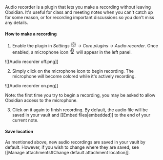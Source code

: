 Audio recorder is a plugin that lets you make a recording without leaving Obsidian. It's useful for class and meeting notes when you can't catch up for some reason, or for recording important discussions so you don't miss any details.

#### How to make a recording
1. Enable the plugin in *Settings <svg viewBox="0 0 100 100" width="18" height="18" class="gear"><path fill="currentColor" stroke="currentColor" d="M44.4,4c-1,0-1.8,0.7-2,1.7l-1.9,11.9c-2.3,0.7-4.6,1.6-6.7,2.7l-9.8-7c-0.8-0.6-1.9-0.5-2.6,0.2l-7.8,7.8 c-0.7,0.7-0.8,1.8-0.2,2.6l6.9,9.9c-1.2,2.1-2.1,4.4-2.8,6.7l-11.9,2c-1,0.2-1.7,1-1.7,2v11c0,1,0.7,1.8,1.6,2l11.9,2.1 c0.7,2.4,1.6,4.6,2.8,6.7l-7,9.8c-0.6,0.8-0.5,1.9,0.2,2.6l7.8,7.8c0.7,0.7,1.8,0.8,2.6,0.2l9.9-6.9c2.1,1.2,4.3,2.1,6.7,2.8 l2,11.9c0.2,1,1,1.7,2,1.7h11c1,0,1.8-0.7,2-1.7l2.1-12c2.3-0.7,4.6-1.6,6.7-2.8l10,7c0.8,0.6,1.9,0.5,2.6-0.2l7.8-7.8 c0.7-0.7,0.8-1.8,0.2-2.6l-7.1-9.9c1.1-2.1,2.1-4.3,2.7-6.6l12-2.1c1-0.2,1.7-1,1.7-2v-11c0-1-0.7-1.8-1.7-2l-12-2 c-0.7-2.3-1.6-4.5-2.7-6.6l7-10c0.6-0.8,0.5-1.9-0.2-2.6l-7.8-7.8c-0.7-0.7-1.8-0.8-2.6-0.2l-9.8,7.1c-2.1-1.2-4.3-2.1-6.7-2.8 l-2.1-12c-0.2-1-1-1.7-2-1.7L44.4,4z M46.1,8h7.6l2,11.4c0.1,0.8,0.7,1.4,1.5,1.6c2.9,0.7,5.7,1.9,8.2,3.4 c0.7,0.4,1.6,0.4,2.2-0.1l9.4-6.7l5.4,5.4l-6.7,9.5c-0.5,0.6-0.5,1.5-0.1,2.2c1.5,2.5,2.6,5.2,3.4,8.1c0.2,0.8,0.8,1.4,1.6,1.5 L92,46.1v7.6l-11.4,2c-0.8,0.1-1.4,0.7-1.6,1.5c-0.7,2.9-1.9,5.6-3.4,8.1c-0.4,0.7-0.4,1.6,0.1,2.2l6.8,9.4l-5.4,5.4l-9.5-6.7 c-0.7-0.5-1.5-0.5-2.2-0.1c-2.5,1.5-5.2,2.7-8.2,3.4c-0.8,0.2-1.3,0.8-1.5,1.6l-2,11.4h-7.6l-1.9-11.3c-0.1-0.8-0.7-1.4-1.5-1.6 c-2.9-0.7-5.7-1.9-8.2-3.4c-0.7-0.4-1.5-0.4-2.2,0.1l-9.4,6.6l-5.4-5.4l6.6-9.3c0.5-0.7,0.5-1.5,0.1-2.2c-1.5-2.5-2.7-5.3-3.4-8.2 c-0.2-0.8-0.8-1.3-1.6-1.5L8,53.7v-7.6l11.3-1.9c0.8-0.1,1.4-0.7,1.6-1.5c0.7-2.9,1.9-5.7,3.4-8.2c0.4-0.7,0.4-1.5-0.1-2.2 l-6.6-9.4l5.4-5.4l9.3,6.7c0.6,0.5,1.5,0.5,2.2,0.1c2.5-1.5,5.3-2.7,8.2-3.4c0.8-0.2,1.4-0.8,1.5-1.6L46.1,8z M50,34 c-8.8,0-16,7.2-16,16s7.2,16,16,16s16-7.2,16-16S58.8,34,50,34z M50,38c6.7,0,12,5.3,12,12s-5.3,12-12,12s-12-5.3-12-12 S43.3,38,50,38z"></path></svg> -> Core plugins -> Audio recorder*. Once enabled, a microphone icon <svg viewBox="0 0 100 100" width="18" height="18" class="microphone"><path fill="currentColor" stroke="currentColor" d="M50,0c-12.1,0-22,9.6-22,21.5v25.1c0,11.9,9.9,21.5,22,21.5s22-9.6,22-21.5V21.5C72,9.6,62.1,0,50,0z M50,4.1 c10,0,17.9,7.8,17.9,17.4V22H57c-0.1,0-0.1,0-0.2,0c-1.1,0.1-2,1-1.9,2.1c0.1,1.1,1,2,2.1,1.9h10.9v4H57c-0.1,0-0.1,0-0.2,0 c-1.1,0.1-2,1-1.9,2.1s1,2,2.1,1.9h10.9v4H57c-0.1,0-0.1,0-0.2,0c-1.1,0.1-2,1-1.9,2.1s1,2,2.1,1.9h10.9v4.6 c0,9.6-8,17.4-17.9,17.4S32,56.2,32,46.6V42H43c0.7,0,1.4-0.4,1.8-1c0.4-0.6,0.4-1.4,0-2c-0.4-0.6-1-1-1.8-1H32v-4H43 c0.7,0,1.4-0.4,1.8-1c0.4-0.6,0.4-1.4,0-2c-0.4-0.6-1-1-1.8-1H32v-4H43c0.7,0,1.4-0.4,1.8-1c0.4-0.6,0.4-1.4,0-2 c-0.4-0.6-1-1-1.8-1H32v-0.6C32,11.9,40,4.1,50,4.1L50,4.1z M19.6,34.3c-0.8,0.2-1.4,0.9-1.4,1.7v10c0,15.4,11.1,28.3,25.7,31.2 V90h-13c-3.8,0-6.9,3.1-6.9,6.9v2.9h51.7v-2.9c0-3.8-3.1-6.9-6.9-6.9H56V77.2C70.6,74.4,81.7,61.4,81.7,46V36c0-1-0.8-1.7-1.7-1.7 s-1.7,0.8-1.7,1.7v10c0,15.6-12.6,28.2-28.2,28.2S21.7,61.6,21.7,46V36c0-0.5-0.2-1-0.6-1.3c-0.4-0.3-0.9-0.5-1.4-0.4 C19.7,34.3,19.7,34.3,19.6,34.3L19.6,34.3z M48,77.6c0.6,0,1.3,0.1,1.9,0.1c0.6,0,1.3-0.1,1.9-0.1v12.3H48L48,77.6z M30.9,94h14.6 c0.2,0,0.3,0.1,0.5,0.1h8c0.1,0,0.3,0,0.4-0.1h14.4c1.3,0,2.1,0.8,2.6,1.9h-43C28.8,94.8,29.6,94,30.9,94z"></path></svg> will appear in the left panel.

![[Audio recorder off.png]]

2. Simply click on the microphone icon to begin recording. The microphone will become colored while it's actively recording.

![[Audio recorder on.png]]

Note: the first time you try to begin a recording, you may be asked to allow Obsidian access to the microphone.

3. Click on it again to finish recording. By default, the audio file will be saved in your vault and [[Embed files|embedded]] to the end of your current note.

#### Save location
As mentioned above, new audio recordings are saved in your vault by default. However, if you wish to change where they are saved, see [[Manage attachments#Change default attachment location]].
